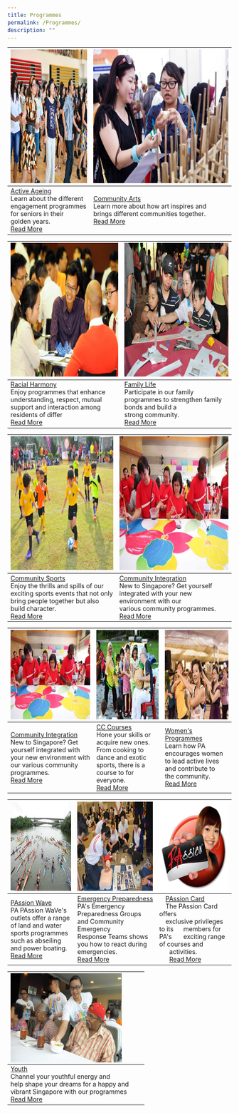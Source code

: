 ```yaml
---
title: Programmes
permalink: /Programmes/
description: ""
---
```

| <img style="height:300px;width:400px" src="/images/Programmes/main-activeageing_edited.jpg">  |  <img style="height:300px;width:400px" src="/images/Programmes/main-racialharmony.jpg"> | 
| -------- | -------- | 
| [Active Ageing](/our-programmes/Active-Ageing)<br>Learn about the different engagement programmes for seniors in their golden years.  <br> [Read More](/our-programmes/Active-Ageing)      |[Community Arts](/our-programmes/Community-Arts)<br>Learn more about how art inspires and  brings different communities together.<br>[Read More](/our-programmes/Community-Arts)| 

| <img style="height:300px;width:400px" src="/images/Programmes/main-communitydialogue_edited.jpg">  |  <img style="height:300px;width:400px" src="/images/Programmes/main-familylife.jpg"> | 
| -------- | -------- | 
| [Racial Harmony](/our-programmes/Racial-Harmony) <br>Enjoy programmes that enhance understanding, respect, mutual support and interaction among residents of differ<br>  [Read More](/our-programmes/Racial-Harmony) |[Family Life](/our-programmes/Family-life)   <br>Participate in our family programmes to strengthen family bonds and build a strong community.<br>[Read More](/our-programmes/Family-Life) | 

|<img style="height:300px;width:400px" src="/images/Programmes/main-communitysports.jpg">  |  <img style="height:300px;width:400px" src="/images/Programmes/main-communityintegration.jpg"> | 
| -------- | -------- | 
| [Community Sports](/our-programmes/Community-Sports)  <br>Enjoy the thrills and spills of our exciting sports events that not only bring people together but also build character. <br>[Read More](/our-programmes/Community-Sports)  |[Community Integration](/our-programmes/Community-Integration)  <br>New to Singapore? Get yourself integrated with your new environment with our various community programmes.<br>[Read More](/our-programmes/Community-Integration) | 







| <img style="height:200px;width:250px"   src="/images/Programmes/main-communityintegration.jpg"> | <img style="height:200px;width:250px"  src="/images/Programmes/main-cccourses_edited.jpg"> | <img style="height:200px;width:250px" src="/images/Programmes/main-womensprogrammes_edited.jpg"> |
| -------- | -------- | -------- |
| [Community Integration](/our-programmes/Community-Integration)  <br>New to Singapore? Get yourself integrated with your new environment with our various community programmes.<br>[Read More](/our-programmes/Community-Integration)  | [CC Courses](/our-programmes/CC-Courses/CC-Courses) <br>Hone your skills or acquire new ones. From cooking to dance and exotic sports, there is a course to for everyone.<br>[Read More](/our-programmes/CC-Courses/CC-Courses)    | [Women's Programmes](/our-programmes/Womens-Programmes) <br>Learn how PA encourages women to lead active lives and contribute to the community.<br>[Read More](/our-programmes/Womens-Programmes)    |



| <img style="height:200px;width:250px"   src="/images/Programmes/main-waterventure.jpg"> | <img style="height:200px;width:250px" src="/images/Programmes/main-emergencypreparedness_edited.jpg">| <img style="height:200px;width:250px" src="/images/Programmes/main-passioncard.jpg">|
| -------- | -------- | -------- |
| [PAssion Wave](/our-programmes/PAssion-Wave/PAssion-WaVe) <br>PA PAssion WaVe's outlets offer a range of land and water sports programmes such as abseiling and power boating. <br>[Read More](/our-programmes/PAssion-Wave/PAssion-WaVe) | [Emergency Preparedness](/our-programmes/Emergency-Preparedness)<br>PA's Emergency Preparedness Groups and Community Emergency Response Teams shows you how to react during emergencies.<br>[Read More](/our-programmes/Emergency-Preparedness)     | &emsp;[PAssion Card](/our-programmes/PAssion-Card) <br>&emsp;The PAssion Card offers <br>&emsp;exclusive privileges to its &nbsp;&nbsp;&nbsp;&nbsp;&nbsp;members for PA's &nbsp;&nbsp;&nbsp;&nbsp;&nbsp;&nbsp;exciting range of courses and &nbsp;&nbsp;&nbsp;&nbsp;&nbsp;&nbsp;activities.<br>&nbsp;&nbsp;&nbsp;&nbsp;&nbsp;&nbsp;[Read More](/our-programmes/PAssion-Card)    |



| <img style="height:200px;width:250px" align="left" src="/images/Programmes/main-youth_edited.jpg"> | ||
| -------- |--------|--------|
| [Youth](/our-programmes/Youth) <br>Channel your youthful energy and <br>help shape your dreams for a happy and <br>vibrant Singapore with our programmes<br>[Read More](/our-programmes/Youth)   |||